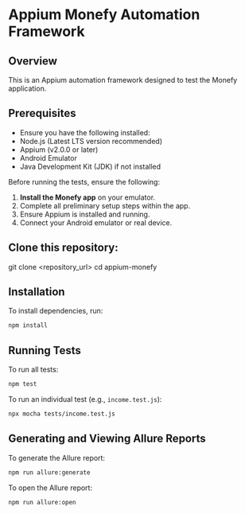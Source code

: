 # Appium Monefy Automation Framework

## Overview
This is an Appium automation framework designed to test the Monefy application.

## Prerequisites
- Ensure you have the following installed:
- Node.js (Latest LTS version recommended)
- Appium (v2.0.0 or later)
- Android Emulator
- Java Development Kit (JDK) if not installed

Before running the tests, ensure the following:

1. **Install the Monefy app** on your emulator.
2. Complete all preliminary setup steps within the app.
3. Ensure Appium is installed and running.
4. Connect your Android emulator or real device.

## Clone this repository:
git clone <repository_url>
cd appium-monefy

## Installation
To install dependencies, run:

```sh
npm install
```

## Running Tests
To run all tests:

```sh
npm test
```

To run an individual test (e.g., `income.test.js`):

```sh
npx mocha tests/income.test.js
```

## Generating and Viewing Allure Reports
To generate the Allure report:

```sh
npm run allure:generate
```

To open the Allure report:

```sh
npm run allure:open
```
